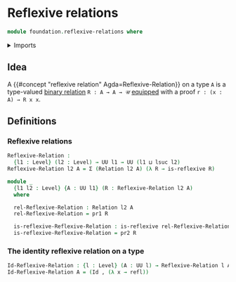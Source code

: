 # Reflexive relations

```agda
module foundation.reflexive-relations where
```

<details><summary>Imports</summary>

```agda
open import foundation.binary-relations
open import foundation.dependent-pair-types
open import foundation.universe-levels

open import foundation-core.identity-types
```

</details>

## Idea

A {{#concept "reflexive relation" Agda=Reflexive-Relation}} on a type `A` is a
type-valued [binary relation](foundation.binary-relations.md) `R : A → A → 𝒰`
[equipped](foundation.structure.md) with a proof `r : (x : A) → R x x`.

## Definitions

### Reflexive relations

```agda
Reflexive-Relation :
  {l1 : Level} (l2 : Level) → UU l1 → UU (l1 ⊔ lsuc l2)
Reflexive-Relation l2 A = Σ (Relation l2 A) (λ R → is-reflexive R)

module _
  {l1 l2 : Level} {A : UU l1} (R : Reflexive-Relation l2 A)
  where

  rel-Reflexive-Relation : Relation l2 A
  rel-Reflexive-Relation = pr1 R

  is-reflexive-Reflexive-Relation : is-reflexive rel-Reflexive-Relation
  is-reflexive-Reflexive-Relation = pr2 R
```

### The identity reflexive relation on a type

```agda
Id-Reflexive-Relation : {l : Level} (A : UU l) → Reflexive-Relation l A
Id-Reflexive-Relation A = (Id , (λ x → refl))
```
